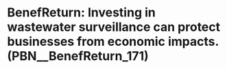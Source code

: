# BenefReturn: __Investing in wastewater surveillance can protect businesses from economic impacts.__ (PBN__BenefReturn_171)

